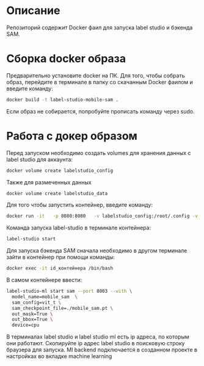 # Описание 

Репозиторий содержит Docker фаил для запуска label studio и бэкенда SAM. 

# Сборка docker образа

Предварительно установите docker на ПК. Для того, чтобы собрать образ, перейдите в терминале в папку со скачанным Docker фаилом и введите команду:

```bash
docker build -t label-studio-mobile-sam .
```

Если образ не собирается, попробуйте прописать команду через sudo. 

# Работа с докер образом

Перед запуском необходимо создать volumes для хранения данных с label studio для аккаунта:
```bash
docker volume create labelstudio_config
```
Также для размеченных данных
```bash
docker volume create labelstudio_data
```
Для того чтобы запустить контейнер, введите команду:
```bash
docker run -it   -p 8080:8080   -v labelstudio_config:/root/.config -v labelstudio_data:/root/.local/share/label-studio   --name labelstudio   label-studio-mobile-sam
```
Команда запуска label-studio в терминале контейнера:
```bash
label-studio start
```

Для запуска бэкенда SAM сначала необходимо в другом терминале зайти в контейнер при помощи команды:
```bash
docker exec -it id_контейнера /bin/bash
```

В самом контейнере ввести:
```bash
label-studio-ml start sam --port 8003 --with \
  model_name=mobile_sam  \
  sam_config=vit_t \
  sam_checkpoint_file=./mobile_sam.pt \
  out_mask=True \
  out_bbox=True \
  device=cpu
```

В терминалах label studio и label studio ml есть ip адреса, по которым они работают. Скопируйте ip адрес label studio в поисковую строку браузера для запуска. Ml backend подключается в созданном проекте в настройках во вкладке machine learning





